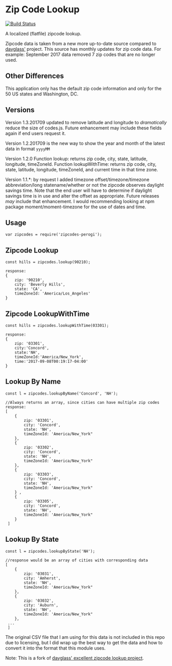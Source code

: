 Zip Code Lookup
===============
[![Build Status](https://travis-ci.org/perogi/zipcodes-perogi.svg?branch=master)](https://travis-ci.org/perogi/zipcodes-perogi)

A localized (flatfile) zipcode lookup.

Zipcode data is taken from a new more up-to-date source compared to [davglass'](https://github.com/davglass/zipcodes) project. 
This source has monthly updates for zip code data. For example: September 2017 data removed 7 zip codes that are no longer used.

Other Differences
-----------
This application only has the default zip code information and only for the 50 US states and Washington, DC.  

Versions
--------
Version 1.3.201709 updated to remove latitude and longitude to _dramatically_ reduce the size of codes.js. 
Future enhancement may include these fields again if end users request it.

Version 1.2.201709 is the new way to show the year and month of the latest data in format `yyyyMM` 

Version 1.2.0 
    Function lookup: returns zip code, city, state, latitude, longitude, timeZoneId.
    Function lookupWithTime: returns zip code, city, state, latitude, longitude, timeZoneId, and current time in that time zone.

Version 1.1.*: by request I added timezone offset/timezone/timezone abbreviation/long statename/whether or not the zipcode observes daylight savings time.
Note that the end user will have to determine if daylight savings time is in use and alter the offset as appropriate. 
Future releases _may_ include that enhancement. I would recommending looking at npm package moment/moment-timezone for the use of dates and time.

Usage
-----
    var zipcodes = require('zipcodes-perogi');

Zipcode Lookup
--------------

    const hills = zipcodes.lookup(90210);  
      
    response:
    { 
        zip: '90210',
        city: 'Beverly Hills',
        state: 'CA',
        timeZoneId: 'America/Los_Angeles'
    }

Zipcode LookupWithTime
--------------

    const hills = zipcodes.lookupWithTime(03301);  
      
    response:
    { 
        zip: '03301',
        city:'Concord',
        state:'NH',
        timeZoneId:'America/New_York',
        time:'2017-09-08T00:19:17-04:00'
    }


Lookup By Name
--------------

    const l = zipcodes.lookupByName('Concord', 'NH');  
      
    //Always returns an array, since cities can have multiple zip codes
    response: 
    [ 
        { 
            zip: '03301',
            city: 'Concord',
            state: 'NH',
            timeZoneId: 'America/New_York"
        },
        { 
            zip: '03302',
            city: 'Concord',
            state: 'NH',
            timeZoneId: 'America/New_York"
        },
        { 
            zip: '03303',
            city: 'Concord',
            state: 'NH',
            timeZoneId: 'America/New_York" 
        } ,
        { 
            zip: '03305',
            city: 'Concord',
            state: 'NH',
            timeZoneId: 'America/New_York"
        } 
     ]
     
Lookup By State
--------------

    const l = zipcodes.lookupByState('NH');
      
    //response would be an array of cities with corresponding data
    [ 
        { 
            zip: '03031',
            city: 'Amherst',
            state: 'NH',
            timeZoneId: 'America/New_York"
        },
        { 
            zip: '03032',
            city: 'Auburn',
            state: 'NH',
            timeZoneId: 'America/New_York"
        },
     ...
     ]


The original CSV file that I am using for this data is not included in this repo due to licensing, but I did wrap up
the best way to get the data and how to convert it into the format that this module uses.

Note: This is a fork of [davglass' excellent zipcode lookup project](https://github.com/davglass/zipcodes).
  